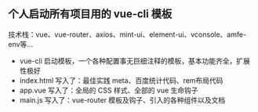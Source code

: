 个人启动所有项目用的 vue-cli 模板
---
技术栈：vue、vue-router、axios、mint-ui、element-ui、vconsole、amfe-env等...
- vue-cli 启动模板，一个各种配置事无巨细注释的模板，基本功能齐全，扩展性极好
- index.html 写入了：最佳实践 meta、百度统计代码、rem布局代码
- app.vue 写入了：全局的 CSS 样式、全部的 vue 生命钩子
- main.js 写入了：vue-router 模板及钩子、引入的各种组件以及文档